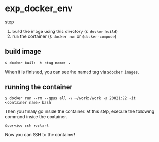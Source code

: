 # exp_docker_env
step  
1. build the image using this directory (`$ docker build`)
1. run the container (`$ docker run` or `$docker-compose`)
## build image
```
$ docker build -t <tag name> .
```
When it is finished, you can see the named tag via `$docker images`.

## running the container
```
$ docker run --rm --gpus all -v ~/work:/work -p 20021:22 -it <container name> bash
```
Then you finally go inside the container. At this step, execute the following command inside the container. 
```
$service ssh restart
```
Now you can SSH to the container!